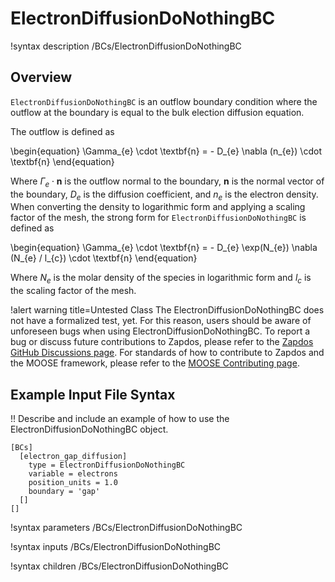 # ElectronDiffusionDoNothingBC

!syntax description /BCs/ElectronDiffusionDoNothingBC

## Overview

`ElectronDiffusionDoNothingBC` is an outflow boundary condition where the outflow at the
boundary is equal to the bulk election diffusion equation.

The outflow is defined as

\begin{equation}
\Gamma_{e} \cdot \textbf{n} = - D_{e} \nabla (n_{e}) \cdot \textbf{n}
\end{equation}

Where $\Gamma_e \cdot \textbf{n}$ is the outflow normal to the boundary, $\textbf{n}$ is the normal  vector of the boundary, $D_{e}$ is the diffusion coefficient, and $n_{e}$ is the electron density. When converting the density to logarithmic form and applying a scaling
factor of the mesh, the strong form for `ElectronDiffusionDoNothingBC` is defined as

\begin{equation}
\Gamma_{e} \cdot \textbf{n} = - D_{e} \exp(N_{e}) \nabla (N_{e} / l_{c}) \cdot \textbf{n}
\end{equation}

Where $N_{e}$ is the molar density of the species in logarithmic form and
$l_{c}$ is the scaling factor of the mesh.

!alert warning title=Untested Class
The ElectronDiffusionDoNothingBC does not have a formalized test, yet. For this reason,
users should be aware of unforeseen bugs when using ElectronDiffusionDoNothingBC. To
report a bug or discuss future contributions to Zapdos, please refer to the
[Zapdos GitHub Discussions page](https://github.com/shannon-lab/zapdos/discussions).
For standards of how to contribute to Zapdos and the MOOSE framework,
please refer to the [MOOSE Contributing page](framework/contributing.md).

## Example Input File Syntax

!! Describe and include an example of how to use the ElectronDiffusionDoNothingBC object.

```text
[BCs]
  [electron_gap_diffusion]
    type = ElectronDiffusionDoNothingBC
    variable = electrons
    position_units = 1.0
    boundary = 'gap'
  []
[]
```

!syntax parameters /BCs/ElectronDiffusionDoNothingBC

!syntax inputs /BCs/ElectronDiffusionDoNothingBC

!syntax children /BCs/ElectronDiffusionDoNothingBC
